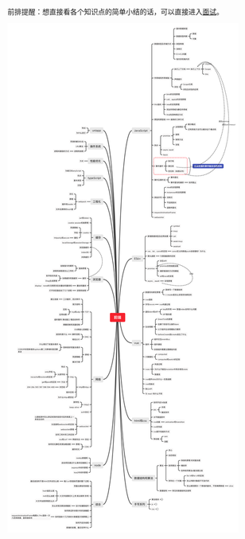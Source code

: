 <!--
 * @Author       : BigDgreen
 * @Date         : 2020-06-28 17:47:36
 * @LastEditors  : BigDgreen
 * @LastEditTime : 2020-08-02 16:04:18
 * @FilePath     : \前端知识点总结\readme.md
--> 
前排提醒：想直接看各个知识点的简单小结的话，可以直接进入[面试](https://github.com/BIGDgreen/frontEnd-Interview/tree/master/%E9%9D%A2%E8%AF%95)。

![知识图谱](知识图谱.png)